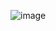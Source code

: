 ![image](https://github.com/Mustafa-Essam223/Terraform/assets/40956565/553f5815-ad79-42c5-8101-c4b890b312f0)

